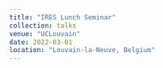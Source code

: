 ```yaml
---
title: "IRES Lunch Seminar"
collection: talks
venue: "UCLouvain"
date: 2022-03-01
location: "Louvain-la-Neuve, Belgium"
---
```

